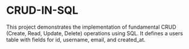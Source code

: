 # CRUD-IN-SQL
This project demonstrates the implementation of fundamental CRUD (Create, Read, Update, Delete) operations using SQL. It defines a users table with fields for id, username, email, and created_at.
